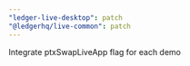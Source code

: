 ```yaml
---
"ledger-live-desktop": patch
"@ledgerhq/live-common": patch
---
```


Integrate ptxSwapLiveApp flag for each demo
